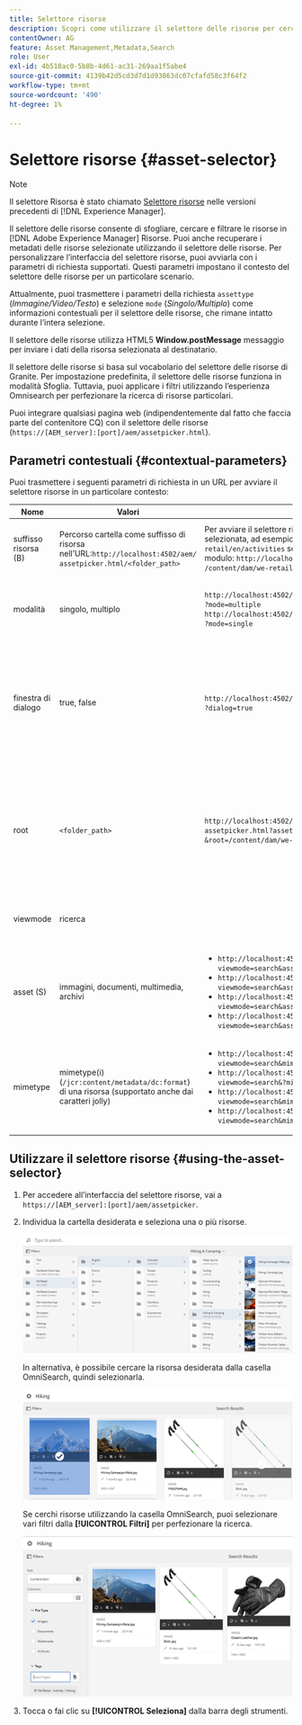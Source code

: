 ```yaml
---
title: Selettore risorse
description: Scopri come utilizzare il selettore delle risorse per cercare, filtrare, sfogliare e recuperare metadati per le risorse in Adobe Experience Manager Assets. Inoltre, scopri come personalizzare l’interfaccia del selettore risorse.
contentOwner: AG
feature: Asset Management,Metadata,Search
role: User
exl-id: 4b518ac0-5b8b-4d61-ac31-269aa1f5abe4
source-git-commit: 4139b42d5cd3d7d1d93863dc07cfafd58c3f64f2
workflow-type: tm+mt
source-wordcount: '490'
ht-degree: 1%

---
```


# Selettore risorse {#asset-selector}

>[!NOTE]
>
>Il selettore Risorsa è stato chiamato [Selettore risorse](https://helpx.adobe.com/experience-manager/6-2/assets/using/asset-picker.html) nelle versioni precedenti di [!DNL Experience Manager].

Il selettore delle risorse consente di sfogliare, cercare e filtrare le risorse in [!DNL Adobe Experience Manager] Risorse. Puoi anche recuperare i metadati delle risorse selezionate utilizzando il selettore delle risorse. Per personalizzare l’interfaccia del selettore risorse, puoi avviarla con i parametri di richiesta supportati. Questi parametri impostano il contesto del selettore delle risorse per un particolare scenario.

Attualmente, puoi trasmettere i parametri della richiesta `assettype` (*Immagine/Video/Testo*) e selezione `mode` (*Singolo/Multiplo*) come informazioni contestuali per il selettore delle risorse, che rimane intatto durante l’intera selezione.

Il selettore delle risorse utilizza HTML5 **Window.postMessage** messaggio per inviare i dati della risorsa selezionata al destinatario.

Il selettore delle risorse si basa sul vocabolario del selettore delle risorse di Granite. Per impostazione predefinita, il selettore delle risorse funziona in modalità Sfoglia. Tuttavia, puoi applicare i filtri utilizzando l’esperienza Omnisearch per perfezionare la ricerca di risorse particolari.

Puoi integrare qualsiasi pagina web (indipendentemente dal fatto che faccia parte del contenitore CQ) con il selettore delle risorse (`https://[AEM_server]:[port]/aem/assetpicker.html`).

## Parametri contestuali {#contextual-parameters}

Puoi trasmettere i seguenti parametri di richiesta in un URL per avviare il selettore risorse in un particolare contesto:

| Nome | Valori | Esempio | Scopo |
|---|---|---|---|
| suffisso risorsa (B) | Percorso cartella come suffisso di risorsa nell’URL:`http://localhost:4502/aem/`<br>`assetpicker.html/<folder_path>` | Per avviare il selettore risorse con una particolare cartella selezionata, ad esempio con la cartella `/content/dam/we-retail/en/activities` selezionato, l’URL deve essere del modulo: `http://localhost:4502/aem/assetpicker.html`<br>`/content/dam/we-retail/en/activities?assettype=images` | Se devi selezionare una particolare cartella all’avvio del selettore delle risorse, passala come suffisso di risorsa. |
| modalità | singolo, multiplo | `http://localhost:4502/aem/assetpicker.html`<br>`?mode=multiple` <br> `http://localhost:4502/aem/assetpicker.html`<br>`?mode=single` | In modalità multipla, puoi selezionare più risorse contemporaneamente utilizzando il selettore delle risorse. |
| finestra di dialogo | true, false | `http://localhost:4502/aem/assetpicker.html`<br>`?dialog=true` | Utilizza questi parametri per aprire il selettore delle risorse come finestra di dialogo Granite. Questa opzione è applicabile solo quando si avvia il selettore risorse tramite il campo del percorso Granite e lo si configura come URL pickerSrc. |
| root | `<folder_path>` | `http://localhost:4502/aem/`<br>`assetpicker.html?assettype=images`<br>`&root=/content/dam/we-retail/en/activities` | Utilizza questa opzione per specificare la cartella principale per il selettore di risorse. In questo caso, il selettore delle risorse consente di selezionare solo le risorse secondarie (dirette/indirette) sotto la cartella principale. |
| viewmode | ricerca |  | Per avviare il selettore delle risorse in modalità di ricerca, con parametri di tipo risorsa e mimetype. |
| asset (S) | immagini, documenti, multimedia, archivi | <ul><li>`http://localhost:4502/aem/assetpicker.html?viewmode=search&assettype=images`</li> <li>`http://localhost:4502/aem/assetpicker.html?viewmode=search&assettype=documents`</li> <li>`http://localhost:4502/aem/assetpicker.html?viewmode=search&assettype=multimedia`</li> <li>`http://localhost:4502/aem/assetpicker.html?viewmode=search&assettype=archives`</li> | Utilizza questa opzione per filtrare i tipi di risorse in base al valore passato. |
| mimetype | mimetype(i) (`/jcr:content/metadata/dc:format`) di una risorsa (supportato anche dai caratteri jolly) | <ul><li>`http://localhost:4502/aem/assetpicker.html?viewmode=search&mimetype=image/png`</li>  <li>`http://localhost:4502/aem/assetpicker.html?viewmode=search&?mimetype=*png`</li>  <li>`http://localhost:4502/aem/assetpicker.html?viewmode=search&mimetype=*presentation`</li>  <li>`http://localhost:4502/aem/assetpicker?viewmode=search&mimetype=*presentation&mimetype=*png`</li></ul> | Utilizzalo per filtrare le risorse in base ai tipi MIME |

## Utilizzare il selettore risorse {#using-the-asset-selector}

1. Per accedere all’interfaccia del selettore risorse, vai a `https://[AEM_server]:[port]/aem/assetpicker`.
1. Individua la cartella desiderata e seleziona una o più risorse.

   ![chlimage_1-441](assets/chlimage_1-441.png)

   In alternativa, è possibile cercare la risorsa desiderata dalla casella OmniSearch, quindi selezionarla.

   ![chlimage_1-442](assets/chlimage_1-442.png)

   Se cerchi risorse utilizzando la casella OmniSearch, puoi selezionare vari filtri dalla **[!UICONTROL Filtri]** per perfezionare la ricerca.

   ![chlimage_1-443](assets/chlimage_1-443.png)

1. Tocca o fai clic su **[!UICONTROL Seleziona]** dalla barra degli strumenti.

